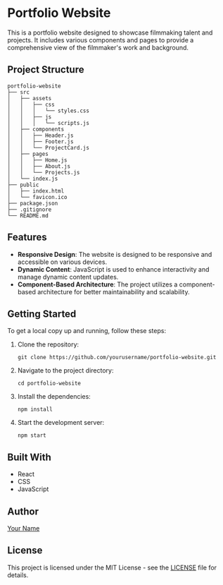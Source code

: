 # Portfolio Website

This is a portfolio website designed to showcase filmmaking talent and projects. It includes various components and pages to provide a comprehensive view of the filmmaker's work and background.

## Project Structure

```
portfolio-website
├── src
│   ├── assets
│   │   ├── css
│   │   │   └── styles.css
│   │   ├── js
│   │   │   └── scripts.js
│   ├── components
│   │   ├── Header.js
│   │   ├── Footer.js
│   │   └── ProjectCard.js
│   ├── pages
│   │   ├── Home.js
│   │   ├── About.js
│   │   └── Projects.js
│   └── index.js
├── public
│   ├── index.html
│   └── favicon.ico
├── package.json
├── .gitignore
└── README.md
```

## Features

- **Responsive Design**: The website is designed to be responsive and accessible on various devices.
- **Dynamic Content**: JavaScript is used to enhance interactivity and manage dynamic content updates.
- **Component-Based Architecture**: The project utilizes a component-based architecture for better maintainability and scalability.

## Getting Started

To get a local copy up and running, follow these steps:

1. Clone the repository:
   ```
   git clone https://github.com/yourusername/portfolio-website.git
   ```
2. Navigate to the project directory:
   ```
   cd portfolio-website
   ```
3. Install the dependencies:
   ```
   npm install
   ```
4. Start the development server:
   ```
   npm start
   ```

## Built With

- React
- CSS
- JavaScript

## Author

[Your Name](https://github.com/yourusername)

## License

This project is licensed under the MIT License - see the [LICENSE](LICENSE) file for details.